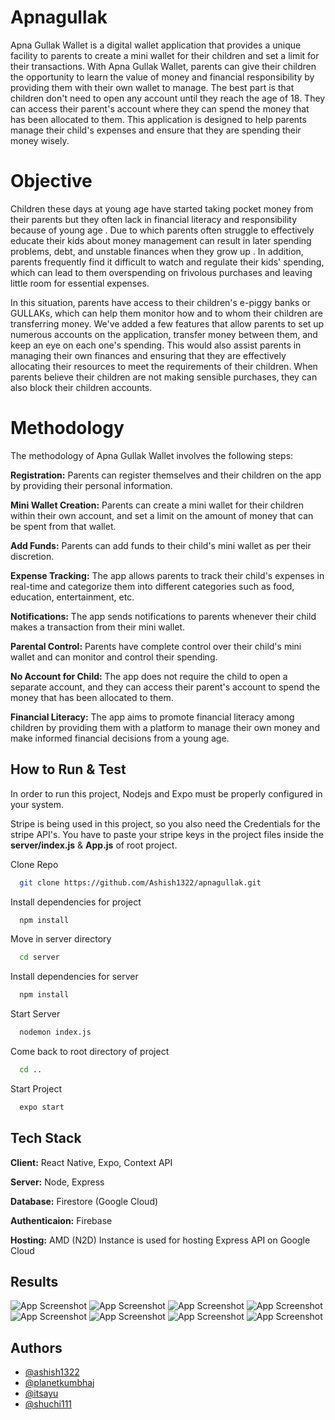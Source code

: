 # Apnagullak

Apna Gullak Wallet is a digital wallet application that provides a unique facility to parents to create a mini wallet 
for their children and set a limit for their transactions. With Apna Gullak Wallet,
parents can give their children the opportunity to learn the value of money and financial
responsibility by providing them with their own wallet to manage. The best part is that children don't 
need to open any account until they reach the age of 18. 
They can access their parent's account where they can spend the money that has been allocated to them.
This application is designed to help parents manage their child's expenses and ensure that they are spending their money wisely.

# Objective

Children these days at young age have started taking pocket money from their parents but they often lack in financial literacy and responsibility because of young age . Due to which parents often struggle to effectively educate their kids about money management can result in later spending problems, debt, and unstable finances when they grow up . In addition, parents frequently find it difficult to watch and regulate their kids' spending, which can lead to them overspending on frivolous purchases and leaving little room for essential expenses.

In this situation, parents have access to their children's e-piggy banks or GULLAKs, which can help them monitor how and to whom their children are transferring money. We've added a few features that allow parents to set up numerous accounts on the application, transfer money between them, and keep an eye on each one's spending. This would also assist parents in managing their own finances and ensuring that they are effectively allocating their resources to meet the requirements of their children. When parents believe their children are not making sensible purchases, they can also block their children accounts.

# Methodology

The methodology of Apna Gullak Wallet involves the following steps:

**Registration:** Parents can register themselves and their children on the app by providing their personal information.

**Mini Wallet Creation:** Parents can create a mini wallet for their children within their own account, 
and set a limit on the amount of money that can be spent from that wallet.

**Add Funds:** Parents can add funds to their child's mini wallet as per their discretion.

**Expense Tracking:** The app allows parents to track their child's expenses in real-time and categorize them into different
categories such as food, education, entertainment, etc.

**Notifications:** The app sends notifications to parents whenever their child makes a transaction from their mini wallet.

**Parental Control:** Parents have complete control over their child's mini wallet and can monitor and control their spending.

**No Account for Child:** The app does not require the child to open a separate account, and they can access their parent's account 
to spend the money that has been allocated to them.

**Financial Literacy:** The app aims to promote financial literacy among children by providing them with a platform to manage their own 
money and make informed financial decisions from a young age.



## How to Run & Test
In order to run this project, Nodejs and Expo must be properly configured in your system. 

Stripe is being used in this project, so you also need the Credentials for the stripe API's. You have to paste your stripe keys in the project files inside the **server/index.js** & **App.js** of root project.


 Clone Repo 

```bash
  git clone https://github.com/Ashish1322/apnagullak.git
```

Install dependencies for project

```bash
  npm install 
```

Move in server directory

```bash
  cd server 
```

Install dependencies for server

```bash
  npm install 
```

Start Server

```bash
  nodemon index.js 
```

Come back to root directory of project

```bash
  cd .. 
```

Start Project

```bash
  expo start
```






## Tech Stack

**Client:** React Native, Expo, Context API

**Server:** Node, Express

**Database:** Firestore (Google Cloud)

**Authenticaion:** Firebase

**Hosting:** AMD (N2D) Instance is used for hosting Express API on Google Cloud

## Results

![App Screenshot](https://blogger.googleusercontent.com/img/b/R29vZ2xl/AVvXsEhColwwWgY9xHGcSbAhV_Rdh6h5jqkquXlzPvG84NxL8IeSjycw3d5sNQN8p18PrwZt8e2ut3sk95VQag8vGXXv-4mHsr6G_0iz1begCdGw0f3HrPlU8pkMrDjPruYjHjRLNIpxp4MotzrJ7XIa8EhY4nsDF0-p4YX7ySxR8j2I1vuO2yA2QZz0WnE/s320/Screenshot_2023-04-02-16-34-50-43_f73b71075b1de7323614b647fe394240.jpg) 
![App Screenshot](https://blogger.googleusercontent.com/img/b/R29vZ2xl/AVvXsEjHMj_bEcwW72PZ9nhtqhTvx_iN8vnL3VY5x7kMSsvtHcfurdEk3OSaGN2Rr2WgfTvpmsSUR7VAxCcyHp32kzcLTLq6neDjed_Uc9-VkCMfGVgAyXEbhCdJI-wbwvPulBDFzOyY0EXQi-Scu3fuRECQoquL46Pan5D-p1JPMx0ZgQehmcTnKVTi5i0/s320/Screenshot_2023-04-02-16-34-54-28_f73b71075b1de7323614b647fe394240.jpg)
![App Screenshot](https://blogger.googleusercontent.com/img/b/R29vZ2xl/AVvXsEjT5XDwodWyD0pSib9a_EQr_SixcSD2qR3mx96lHUvvqMEbtUWe2uW_4PIZoV7-sv0Mwh9IyIV7-pfvWBjx7iXQ6jw-up2RWU6A17tZN_JcU22MtmLwYgVceRfJG_GfPM_v-7ytV5odLRw2K6uhm--PUmBG1syAkktiil1G8nvZvZIpkakJMiSKLwA/s320/Screenshot_2023-04-02-16-34-59-04_f73b71075b1de7323614b647fe394240.jpg)
![App Screenshot](https://blogger.googleusercontent.com/img/b/R29vZ2xl/AVvXsEgrGFI483RDWYUlRn5_1M9F3WvwcI4wmfnr4YzVSPaAiK04-X1ejCBuV8G8DZlNnh-nEGZ7duIO1AqGgBsZolo_ZgnnH9mvt0T8X-LfiOId8Mfh1X7UHWrASsyDx_yOIYRsGfFy9RuPPmeDj2QTVktMjxlrX_djHH0bM5SmOPN4zUTbwGWyP6CF3jE/s320/Screenshot_2023-04-02-16-35-40-24_f73b71075b1de7323614b647fe394240.jpg)
![App Screenshot](https://blogger.googleusercontent.com/img/b/R29vZ2xl/AVvXsEjAlEZfU518zSivI4m_ouJZKJnS3Z6BF5NyMVhTjJRcianx56yLBfDHKtbsxRMxT1zeFsJVBcNQIRW13OJHkJGIp50vShqzsON-JqJnP0gXLvsLDdIKX_mzFIlw7325z7ii514yWMTpqB37Dcxl62caJKFz1HsEXJD1ROBAJDT6Y7oouRsA_uqZvXE/s320/Screenshot_2023-04-02-16-35-43-65_f73b71075b1de7323614b647fe394240.jpg)
![App Screenshot](https://blogger.googleusercontent.com/img/b/R29vZ2xl/AVvXsEiX2khTDkuQlLXfAWasUoyw2U6lLSEI5WLxL0oHJ2mHWCOO0KJgronMqOql0HjDkYnvGDIPYi_V6F94WxFgCvbx7-VE31EGoeMYA-NGPWUzlVQbon6vUwjOvuzy0aVsAzF3vqBZIj5rOhTPpGtbXaXJ4j-myBYg912evOQfhoGQYhpktLW6hsf4ACQ/s320/Screenshot_2023-04-02-16-35-49-08_f73b71075b1de7323614b647fe394240.jpg)
![App Screenshot](https://blogger.googleusercontent.com/img/b/R29vZ2xl/AVvXsEgispLAWGRZ5y3-dPAE9qs7NHZk5VgL9nb9o3wXbGl6TavpE3kl3MeqnvA6RhSQBlM2e5hdsyOJTmByh539-9U99R92h2iEvqdXjMlOhyrZd-Fdd2Rd66499VKXX0FNvq656HYUG611k5L6UErtA_A8pa_9lyKF1K7vWOhbzK0FUXh-AN6BmOo4svw/s320/Screenshot_2023-04-02-16-35-58-60_f73b71075b1de7323614b647fe394240.jpg)
![App Screenshot](https://blogger.googleusercontent.com/img/b/R29vZ2xl/AVvXsEgpW2p_r22ico0sD3CivSdonAXkxiNPPc6yKlV93CbSAzCUD7M35lwPuQ3PvSEdtnLUoc1fsbi3JNTO8E2tgxp324YwjPYvi7DA4R26k8Iq5W_ZbVOWbPx4MLhQFAwv1TXCEfgsJYjHjRUK6jVM7yIOlcldk2C0lsOrpVI6tENkjV3aLEwaWrtFdqw/s320/Screenshot_2023-04-02-16-36-41-88_f73b71075b1de7323614b647fe394240.jpg)




## Authors

- [@ashish1322](https://github.com/Ashish1322/)
- [@planetkumbhaj](https://github.com/PlanetKumbhaj)
- [@itsayu](https://github.com/itsayu)
- [@shuchi111](https://github.com/shuchi111)


